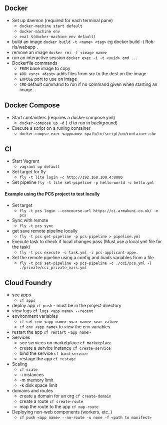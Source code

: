 ## Docker
- Set up daemon (required for each terminal pane)
  - `docker-machine start default`
  - `docker-machine env`
  - `eval $(docker-machine env default)`
- build an image `docker build -t <name> <tag>` eg docker build -t Rob-rls/webapp .
- remove an image `docker rmi -f <image name>`
- run an interactive session `docker exec -i -t <uuid> cmd ...`
- Dockerfile commands
  - `FROM` base image to copy
  - `ADD <src> <dest>` adds files from src to the dest on the image
  - `EXPOSE` port to use on image
  - `CMD` default command to run if no command given when starting an image.

## Docker Compose
- Start containters (requires a docke-compose.yml)
  - `docker-compose up -d` (-d to run in background)
- Execute a script on a runing container
  - `docker-compse exec <appname> <path/to/script/on/container.sh>`

## CI
- Start Vagrant
  - `vagrant up default`
- Set target for fly
  - `fly -t lite login -c http://192.168.100.4:8080`
- Set pipeline `fly -t lite set-pipeline -p hello-world -c hello.yml`
#### Example using the PCS project to test locally
- Set target
  - `fly -t pcs login --concourse-url https://ci.armakuni.co.uk/ -n pcs`
- Sync with remote
  - `fly -t pcs sync`
- get save remote pipeline locally
  - `fly -t pcs get-pipeline -p pcs-pipeline > pipeline.yml`
- Execute task to check if local changes pass (Must use a local yml file for the task)
  - `fly -t pcs execute -c task.yml -i pcs-applicant-app=.`
- Set the remote pipeline using a config and loads variables from a file
  - `fly -t pcs set-pipeline -p pcs-pipeline -c ./cci/pcs.yml -l ./private/cci_private_vars.yml`




## Cloud Foundry
- see apps
  - `cf apps`
- deploy app `cf push` - must be in the project directory
- view logs `cf logs <app name> --recent`
- environment variables
  - `cf set-env <app name> <var name> <var value>`
  - `cf env <app name>` to view the env variables
- restart the app `cf restart <app name>`
- Services
  - see services on marketplace `cf marketplace`
  - create a service instance `cf create-service`
  - bind the service `cf bind-service`
  - restage the app `cf restage`
- Scaling
  - `cf scale`
  - -i instances
  - -m memory limit
  - -k disk space limit
- domains and routes
  - create a domain for an org `cf create-domain`
  - create a route `cf create-route`
  - map the route to the app `cf map-route`
- Deploying non-web components (workers, etc..)
  - `cf push <app name> --no-route -u none -f <path to manifest>`
